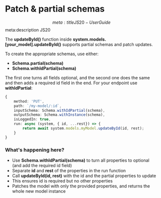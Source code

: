 # Patch & partial schemas
$$ meta:title JS20 - User Guide
$$ meta:description JS20

The **updateById()** function inside **system.models.[your_model].updateById()** supports partial schemas and patch updates.

To create the appropriate schemas, use either:
* **Schema.partial(schema)**
* **Schema.withIdPartial(schema)**

The first one turns all fields optional, and the second one does the same and then adds a required id field in the end. For your endpoint use **withIdPartial**:

```ts
{
    method: 'PUT',
    path: `/my-model/:id`,
    inputSchema: Schema.withIdPartial(schema),
    outputSchema: Schema.withInstance(schema),
    isLoggedIn: true,
    run: async (system, { id, ...rest}) => {
        return await system.models.myModel.updateById(id, rest);
    }
}
```

### What's happening here?
* Use **Schema.withIdPartial(schema)** to turn all properties to optional (and add the required id field)
* Separate **id** and **rest** of the properties in the run function
* Call **updateById(id, rest)** with the id and the partial properties to update
* This ensures id is required but no other properties
* Patches the model with only the provided properties, and returns the whole new model instance
